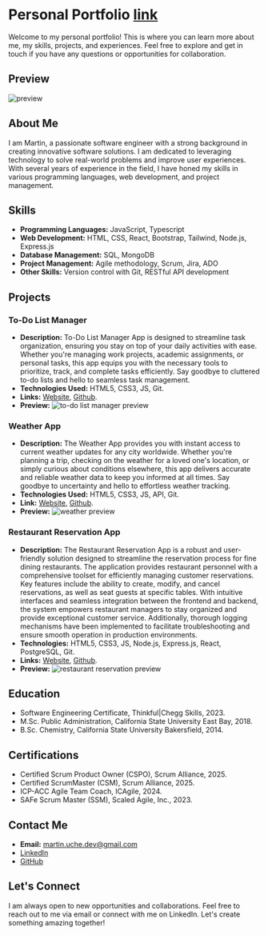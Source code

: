 # Personal Portfolio [link](https://iridescent-nasturtium-03d10c.netlify.app/)
Welcome to my personal portfolio! This is where you can learn more about me, my skills, projects, and experiences. Feel free to explore and get in touch if you have any questions or opportunities for collaboration.

## Preview
![preview](https://github.com/MarGit19/personal-portfolio/assets/134662796/65532f9c-a26c-4777-9778-dfc6612ab682)


## About Me
I am Martin, a passionate software engineer with a strong background in creating innovative software solutions. I am dedicated to leveraging technology to solve real-world problems and improve user experiences. With several years of experience in the field, I have honed my skills in various programming languages, web development, and project management.

## Skills
- **Programming Languages:** JavaScript, Typescript
- **Web Development:** HTML, CSS, React, Bootstrap, Tailwind, Node.js, Express.js
- **Database Management:** SQL, MongoDB
- **Project Management:** Agile methodology, Scrum, Jira, ADO
- **Other Skills:** Version control with Git, RESTful API development

## Projects
### To-Do List Manager
- **Description:** To-Do List Manager App is designed to streamline task organization, ensuring you stay on top of your daily activities with ease. Whether you're managing work projects, academic assignments, or personal tasks, this app equips you with the necessary tools to prioritize, track, and complete tasks efficiently. Say goodbye to cluttered to-do lists and hello to seamless task management.
- **Technologies Used:** HTML5, CSS3, JS, Git.
- **Links:** [Website](https://main--luxury-cassata-5fb346.netlify.app/), [Github](https://github.com/MarGit19/task-manager).
- **Preview:** ![to-do list manager preview](https://github.com/MarGit19/personal-portfolio/assets/134662796/c2eae7b0-0835-4c87-ab72-abfa33075630)

### Weather App
- **Description:** The Weather App provides you with instant access to current weather updates for any city worldwide. Whether you're planning a trip, checking on the weather for a loved one's location, or simply curious about conditions elsewhere, this app delivers accurate and reliable weather data to keep you informed at all times. Say goodbye to uncertainty and hello to effortless weather tracking.
- **Technologies Used:** HTML5, CSS3, JS, API, Git.
- **Link:** [Website](https://main--tdsweather-app.netlify.app/), [Github](https://github.com/MarGit19/weather-app).
- **Preview:** ![weather preview](https://github.com/MarGit19/personal-portfolio/assets/134662796/3798c6c4-10db-4f7e-8414-1bd2afd94ea8)

### Restaurant Reservation App
- **Description:** The Restaurant Reservation App is a robust and user-friendly solution designed to streamline the reservation process for fine dining restaurants. The application provides restaurant personnel with a comprehensive toolset for efficiently managing customer reservations. Key features include the ability to create, modify, and cancel reservations, as well as seat guests at specific tables. With intuitive interfaces and seamless integration between the frontend and backend, the system empowers restaurant managers to stay organized and provide exceptional customer service. Additionally, thorough logging mechanisms have been implemented to facilitate troubleshooting and ensure smooth operation in production environments.
- **Technologies:** HTML5, CSS3, JS, Node.js, Express.js, React, PostgreSQL, Git.
- **Links:** [Website](https://restaurant-reservation-frontend-x916.onrender.com/dashboard), [Github](https://github.com/MarGit19/starter-restaurant-reservation).
- **Preview:** ![restaurant reservation preview](https://github.com/MarGit19/personal-portfolio/assets/134662796/95eeac6f-de90-4f85-be7f-65ac75f2f738)



## Education
- Software Engineering Certificate, Thinkful|Chegg Skills, 2023.
- M.Sc. Public Administration, California State University East Bay, 2018.
- B.Sc. Chemistry, California State University Bakersfield, 2014.

## Certifications
- Certified Scrum Product Owner (CSPO), Scrum Alliance, 2025.
- Certified ScrumMaster (CSM), Scrum Alliance, 2025.
- ICP-ACC Agile Team Coach, ICAgile, 2024.
- SAFe Scrum Master (SSM), Scaled Agile, Inc., 2023.


## Contact Me
- **Email:** martin.uche.dev@gmail.com
- [LinkedIn](https://www.linkedin.com/in/martinuchedev/)
- [GitHub](https://github.com/MarGit19)

## Let's Connect
I am always open to new opportunities and collaborations. Feel free to reach out to me via email or connect with me on LinkedIn. Let's create something amazing together!
